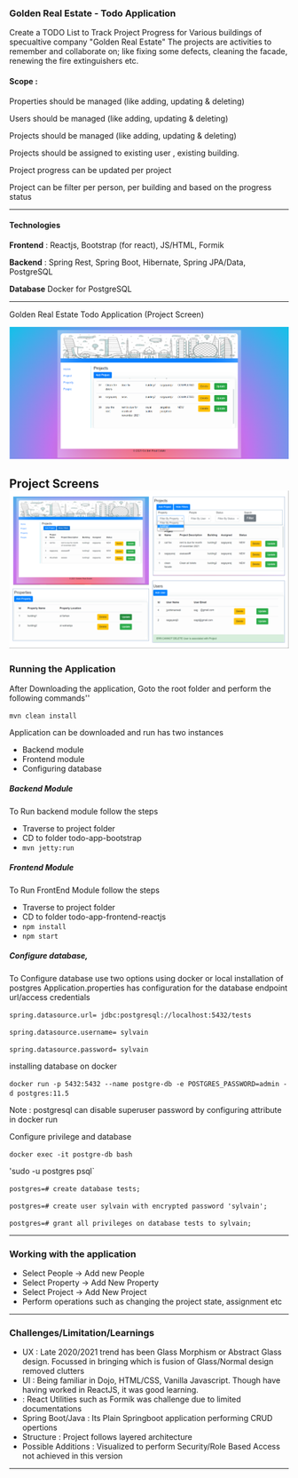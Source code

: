 ### Golden Real Estate - Todo Application 

Create a TODO List to Track Project Progress for Various buildings of specualtive company "Golden Real Estate"
The projects are activities to remember and collaborate on; like fixing some defects, cleaning the facade,
renewing the fire extinguishers etc.

#### Scope : 

Properties should be managed (like adding, updating & deleting)

Users should be managed (like adding, updating & deleting)

Projects should be managed (like adding, updating & deleting)

Projects should be assigned to existing user , existing building.

Project progress can be updated per project

Project can be filter per person, per building and based on the progress status

------------


#### Technologies

**Frontend** : Reactjs, Bootstrap (for react), JS/HTML, Formik

**Backend** : Spring Rest, Spring Boot, Hibernate, Spring JPA/Data, PostgreSQL

**Database**  Docker for PostgreSQL


------------

Golden Real Estate Todo Application (Project Screen)

[![GoldenRealEstate](https://github.com/sagaydark2020/GoldenRealEstate/blob/main/GoldenRealEstateProject.png "GoldenRealEstate")](https://github.com/sagaydark2020/GoldenRealEstate/blob/main/GoldenRealEstateProject.png "GoldenRealEstate")

Project Screens
[![GoldenRealEstate](https://github.com/sagaydark2020/GoldenRealEstate/blob/main/ProjectCollage.png "GoldenRealEstate")](https://github.com/sagaydark2020/GoldenRealEstate/blob/main/ProjectCollage.png "GoldenRealEstate")
------------


### Running the Application

After Downloading the application, Goto the root folder and perform the following commands''

`mvn clean install`

Application can be downloaded and run has two instances
- Backend module
- Frontend module
- Configuring database

##### Backend Module
To Run backend module follow the steps
- Traverse to project folder
-  CD to folder todo-app-bootstrap
-  `mvn jetty:run`

##### Frontend Module
To Run FrontEnd Module follow the steps
-  Traverse to project folder
- CD to folder todo-app-frontend-reactjs
- `npm install`
- `npm start`

##### Configure database, 
To Configure database use two options using docker or local installation of postgres
Application.properties has configuration for the database endpoint url/access credentials

`spring.datasource.url= jdbc:postgresql://localhost:5432/tests`

`spring.datasource.username= sylvain`

`spring.datasource.password= sylvain`

installing database on docker

`docker run -p 5432:5432 --name postgre-db -e POSTGRES_PASSWORD=admin -d postgres:11.5`

Note : postgresql can disable superuser password by configuring attribute in docker run

Configure privilege and database


`docker exec -it postgre-db bash`

'sudo -u postgres psql`

`postgres=# create database tests;`

`postgres=# create user sylvain with encrypted password 'sylvain';`

`postgres=# grant all privileges on database tests to sylvain;`




------------

### Working with the application
- Select People -> Add new People 
- Select Property -> Add New Property 
- Select Project -> Add New Project 
- Perform operations such as changing the project state, assignment etc

------------

### Challenges/Limitation/Learnings

- UX : Late 2020/2021 trend has been Glass Morphism or Abstract Glass design. Focussed in bringing which is fusion of Glass/Normal design removed clutters
- UI : Being familiar in Dojo, HTML/CSS, Vanilla Javascript. Though have having worked in ReactJS, it was good learning.
-    : React Utilities such as Formik was challenge due to limited documentations
- Spring Boot/Java :  Its Plain Springboot application performing CRUD opertions
- Structure : Project follows layered architecture
- Possible Additions : Visualized to perform Security/Role Based Access not achieved in this version

------------
